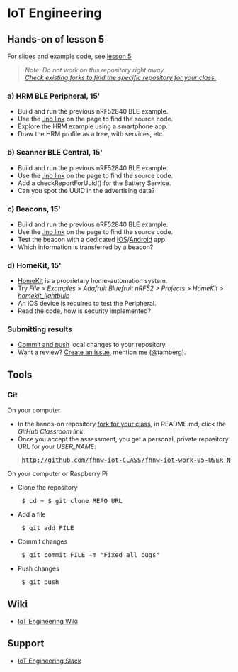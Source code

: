 # IoT Engineering
## Hands-on of lesson 5
For slides and example code, see [lesson 5](../../../fhnw-iot/blob/master/05/README.md)

> *Note: Do not work on this repository right away.*<br/>
> *[Check existing forks to find the specific repository for your class.](../../network/members)*

### a) HRM BLE Peripheral, 15'
* Build and run the previous nRF52840 BLE example.
* Use the [.ino link](https://github.com/tamberg/fhnw-iot/blob/master/05/Arduino/nRF52840_HrmBlePeripheral/nRF52840_HrmBlePeripheral.ino) on the page to find the source code.
* Explore the HRM example using a smartphone app.
* Draw the HRM profile as a tree, with services, etc.

### b) Scanner BLE Central, 15'
* Build and run the previous nRF52840 BLE example.
* Use the [.ino link](https://github.com/tamberg/fhnw-iot/blob/master/05/Arduino/nRF52840_ScannerBleCentral/nRF52840_ScannerBleCentral.ino) on the page to find the source code.
* Add a checkReportForUuid() for the Battery Service.
* Can you spot the UUID in the advertising data?

### c) Beacons, 15'
* Build and run the previous nRF52840 BLE example.
* Use the [.ino link](https://github.com/tamberg/fhnw-iot/blob/master/05/Arduino/nRF52840_BeaconBleObservable/nRF52840_BeaconBleObservable.ino) on the page to find the source code.
* Test the beacon with a dedicated [iOS](https://itunes.apple.com/app/nrf-beacons/id879614768?mt=8)/[Android](https://play.google.com/store/apps/details?id=no.nordicsemi.android.nrfbeacon) app.
* Which information is transferred by a beacon?

### d) HomeKit, 15'
* [HomeKit](https://en.wikipedia.org/wiki/HomeKit) is a proprietary home-automation system.
* Try _File > Examples > Adafruit Bluefruit nRF52 > Projects > HomeKit > [homekit_lightbulb](https://github.com/adafruit/Adafruit_nRF52_Arduino/blob/master/libraries/Bluefruit52Lib/examples/Projects/homekit/homekit_lightbulb/homekit_lightbulb.ino)_
* An iOS device is required to test the Peripheral.
* Read the code, how is security implemented?

### Submitting results
* [Commit and push](#git) local changes to your repository.
* Want a review? [Create an issue](../../issues/new), mention me (@tamberg).

## Tools
### Git
On your computer
* In the hands-on repository [fork for your class](../../network/members), in README.md, click the _GitHub Classroom link_.
* Once you accept the assessment, you get a personal, private repository URL for your _USER_NAME_:<pre>
http://github.com/fhnw-iot-CLASS/fhnw-iot-work-05-USER_NAME</pre>

On your computer or Raspberry Pi
* Clone the repository<pre>
    $ cd ~
    $ git clone REPO_URL</pre>
* Add a file<pre>
    $ git add FILE</pre>
* Commit changes<pre>
    $ git commit FILE -m "Fixed all bugs"</pre>
* Push changes<pre>
    $ git push</pre>

## Wiki
- [IoT Engineering Wiki](https://github.com/tamberg/fhnw-iot/wiki)

## Support
- [IoT Engineering Slack](https://fhnw-iot.slack.com/)
